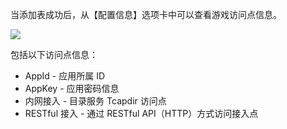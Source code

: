 [//]: # (chinagitpath:XXXXX)

当添加表成功后，从【配置信息】选项卡中可以查看游戏访问点信息。

![](https://main.qcloudimg.com/raw/020fd424192cd1b0b6428a4e03a9e76b.png)

包括以下访问点信息：
* AppId - 应用所属 ID
* AppKey - 应用密码信息
* 内网接入 - 目录服务 Tcapdir 访问点
* RESTful 接入 - 通过 RESTful API（HTTP）方式访问接入点
